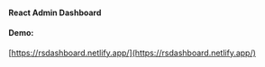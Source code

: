 #### React Admin Dashboard

#### Demo:

[https://rsdashboard.netlify.app/](https://rsdashboard.netlify.app/)


